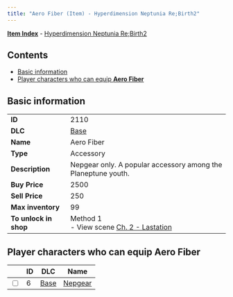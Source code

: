 ```yaml
---
title: "Aero Fiber (Item) - Hyperdimension Neptunia Re;Birth2"
---
```


[**Item Index**](/neptunia/rb2/item/index.html) - [Hyperdimension Neptunia Re;Birth2](/neptunia/rb2)

## Contents

- [Basic information](#basic-information)
- [Player characters who can equip **Aero Fiber**](#player-characters-who-can-equip-aero-fiber)

## Basic information

|   |   |
| -- | -- |
| **ID** | 2110 |
| **DLC** | [Base](/neptunia/rb2/dlc/0-base.html) |
| **Name** | Aero Fiber |
| **Type** | Accessory |
| **Description** | Nepgear only. A popular accessory among the Planeptune youth. |
| **Buy Price** | 2500 |
| **Sell Price** | 250 |
| **Max inventory** | 99 |
| **To unlock in shop** | Method 1<br />- View scene [Ch. 2 - Lastation](/neptunia/rb2/scene/0-102-ch-2-lastation.html) |

## Player characters who can equip **Aero Fiber**

|    | ID | DLC | Name |
| -- | -- | --- | ---- |
| <input type="checkbox" id="rb2-player-0-6" class="trackbox" /> | 6 | [Base](/neptunia/rb2/dlc/0-base.html) | [Nepgear](/neptunia/rb2/player/0-6-nepgear.html) |